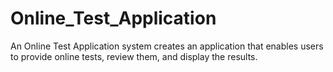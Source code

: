 # Online_Test_Application
An Online Test Application system creates an application that enables users to provide online tests, review them, and display the results.
